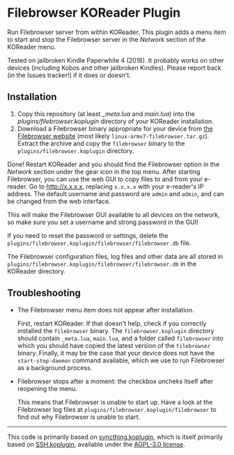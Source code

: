 # Filebrowser KOReader Plugin

Run Filebrowser server from within KOReader. This plugin adds a menu item to start and stop the Filebrowser server in the *Network* section of the KOReader menu.

Tested on jailbroken Kindle Paperwhite 4 (2018). It probably works on other devices (including Kobos and other jailbroken Kindles). Please report back (in the Issues tracker!) if it does or doesn't.

## Installation

1. Copy this repository (at least *_meta.lua* and *main.lua*) into the *plugins/filebrowser.koplugin* directory of your KOReader installation.
2. Download a Filebrowser binary appropriate for your device from [the Filebrowser website](https://github.com/filebrowser/filebrowser/releases/latest) (most likely `linux-armv7-filebrowser.tar.gz`). Extract the archive and copy the `filebrowser` binary to the `plugins/filebrowser.koplugin` directory.

Done! Restart KOReader and you should find the Filebrowser option in the *Network* section under the gear icon in the top menu. After starting Filebrowser, you can use the web GUI to copy files to and from your e-reader. Go to <http://x.x.x.x>, replacing `x.x.x.x` with your e-reader's IP address. The default username and password are `admin` and `admin`, and can be changed from the web interface.

   This will make the Filebrowser GUI available to all devices on the network, so make sure you set a username and strong password in the GUI!

   If you need to reset the password or settings, delete the `plugins/filebrowser.koplugin/filebrowser/filebrowser.db` file.

The Filebrowser configuration files, log files and other data are all stored in `plugins/filebrowser.koplugin/filebrowser/filebrowser.db` in the KOReader directory.

## Troubleshooting

- The Filebrowser menu item does not appear after installation.

  First, restart KOReader. If that doesn't help, check if you correctly installed the `filebrowser` binary. The `filebrowser.koplugin` directory should contain `_meta.lua`, `main.lua`, and a folder called `filebrowser` into which you should have copied the latest version of the `filebrowser` binary. Finally, it may be the case that your device does not have the `start-stop-daemon` command available, which we use to run Filebrowser as a background process.

- Filebrowser stops after a moment: the checkbox uncheks itself after reopening the menu.

  This means that Filebrowser is unable to start up. Have a look at the Filebrowser log files at `plugins/filebrowser.koplugin/filebrowser` to find out why Filebrowser is unable to start.

---

This code is primarily based on [syncthing.koplugin](https://github.com/arthurrump/syncthing.koplugin), which is itself primarily based on [SSH.koplugin](https://github.com/koreader/koreader/tree/master/plugins/SSH.koplugin), available under the [AGPL-3.0 license](https://github.com/koreader/koreader/blob/master/COPYING).

